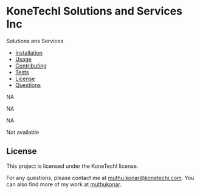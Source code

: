 # KoneTechI Solutions and Services Inc

  
  Solutions ans Services

  - [Installation](#installation)
- [Usage](#usage)
- [Contributing](#contributing)
- [Tests](#tests)
- [License](#license)
- [Questions](#questions)

NA

NA

NA

Not available

## License
This project is licensed under the KoneTechI license.


For any questions, please contact me at [muthu.konar@konetechi.com](mailto:muthu.konar@konetechi.com).
You can also find more of my work at [muthukonar](https://github.com/muthukonar).

